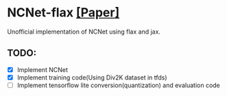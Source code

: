 # NCNet-flax [[Paper]](https://arxiv.org/abs/2208.11609)

Unofficial implementation of NCNet using flax and jax.

## TODO:
 - [X] Implement NCNet
 - [X] Implement training code(Using Div2K dataset in tfds)
 - [ ] Implement tensorflow lite conversion(quantization) and evaluation code
